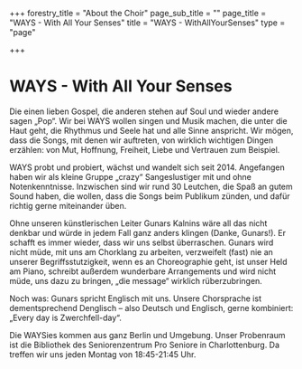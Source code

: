 +++
forestry_title = "About the Choir"
page_sub_title = ""
page_title = "WAYS - With All Your Senses"
title = "WAYS - WithAllYourSenses"
type = "page"

+++
# WAYS - With All Your Senses

Die einen lieben Gospel, die anderen stehen auf Soul und wieder andere sagen „Pop“. Wir bei WAYS wollen singen und Musik machen, die unter die Haut geht, die Rhythmus und Seele hat und alle Sinne anspricht. Wir mögen, dass die Songs, mit denen wir auftreten, von wirklich wichtigen Dingen erzählen: von Mut, Hoffnung, Freiheit, Liebe und Vertrauen zum Beispiel.  

WAYS probt und probiert, wächst und wandelt sich seit 2014. Angefangen haben wir als kleine Gruppe „crazy“ Sangeslustiger mit und ohne Notenkenntnisse. Inzwischen sind wir rund 30 Leutchen, die Spaß an gutem Sound haben, die wollen, dass die Songs beim Publikum zünden, und dafür richtig gerne miteinander üben.

Ohne unseren künstlerischen Leiter Gunars Kalnins wäre all das nicht denkbar und würde in jedem Fall ganz anders klingen (Danke, Gunars!). Er schafft es immer wieder, dass wir uns selbst überraschen. Gunars wird nicht müde, mit uns am Chorklang zu arbeiten, verzweifelt (fast) nie an unserer Begriffsstutzigkeit, wenn es an Choreographie geht, ist unser Held am Piano, schreibt außerdem wunderbare Arrangements und wird nicht müde, uns dazu zu bringen, „die message“ wirklich rüberzubringen. 

Noch was: Gunars spricht Englisch mit uns. Unsere Chorsprache ist dementsprechend Denglisch – also Deutsch und Englisch, gerne kombiniert: „Every day is Zwerchfell-day“.  

Die WAYSies kommen aus ganz Berlin und Umgebung. Unser Probenraum ist die Bibliothek des Seniorenzentrum Pro Seniore in Charlottenburg. Da treffen wir uns jeden Montag von 18:45-21:45 Uhr.